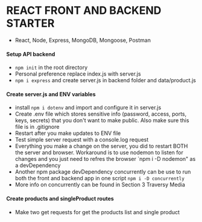 # REACT FRONT AND BACKEND STARTER

- React, Node, Express, MongoDB, Mongoose, Postman

#### Setup API backend

- `npm init` in the root directory
- Personal preference replace index.js with server.js
- `npm i express` and create server.js in backend folder and data/product.js

#### Create server.js and ENV variables

- install `npm i dotenv` and import and configure it in server.js
- Create .env file which stores sensitive info (password, access, ports, keys, secrets) that you don't want to make public. Also make sure this file is in .gitignore
- Restart after you make updates to ENV file
- Test simple server request with a console.log request
- Everything you make a change on the server, you did to restart BOTH the server and browser. Workaround is to use nodemon to listen for changes and you just need to refres the browser `npm i -D nodemon" as a devDependency
- Another npm package devDependency concurrently can be use to run both the front and backend app in one script `npm i -D concurrently`
- More info on concurrently can be found in Section 3 Traversy Media

#### Create products and singleProduct routes

- Make two get requests for get the products list and single product

